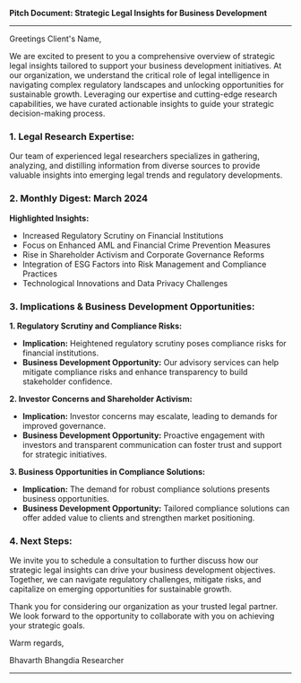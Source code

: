 **Pitch Document: Strategic Legal Insights for Business Development**

---

Greetings Client's Name,

We are excited to present to you a comprehensive overview of strategic legal insights tailored to support your business development initiatives. At our organization, we understand the critical role of legal intelligence in navigating complex regulatory landscapes and unlocking opportunities for sustainable growth. Leveraging our expertise and cutting-edge research capabilities, we have curated actionable insights to guide your strategic decision-making process.

### 1. Legal Research Expertise:
Our team of experienced legal researchers specializes in gathering, analyzing, and distilling information from diverse sources to provide valuable insights into emerging legal trends and regulatory developments.

### 2. Monthly Digest: March 2024
**Highlighted Insights:**
- Increased Regulatory Scrutiny on Financial Institutions
- Focus on Enhanced AML and Financial Crime Prevention Measures
- Rise in Shareholder Activism and Corporate Governance Reforms
- Integration of ESG Factors into Risk Management and Compliance Practices
- Technological Innovations and Data Privacy Challenges

### 3. Implications & Business Development Opportunities:
**1. Regulatory Scrutiny and Compliance Risks:**
- **Implication:** Heightened regulatory scrutiny poses compliance risks for financial institutions.
- **Business Development Opportunity:** Our advisory services can help mitigate compliance risks and enhance transparency to build stakeholder confidence.

**2. Investor Concerns and Shareholder Activism:**
- **Implication:** Investor concerns may escalate, leading to demands for improved governance.
- **Business Development Opportunity:** Proactive engagement with investors and transparent communication can foster trust and support for strategic initiatives.

**3. Business Opportunities in Compliance Solutions:**
- **Implication:** The demand for robust compliance solutions presents business opportunities.
- **Business Development Opportunity:** Tailored compliance solutions can offer added value to clients and strengthen market positioning.

### 4. Next Steps:
We invite you to schedule a consultation to further discuss how our strategic legal insights can drive your business development objectives. Together, we can navigate regulatory challenges, mitigate risks, and capitalize on emerging opportunities for sustainable growth.

Thank you for considering our organization as your trusted legal partner. We look forward to the opportunity to collaborate with you on achieving your strategic goals.

Warm regards,

Bhavarth Bhangdia 
Researcher  


---
